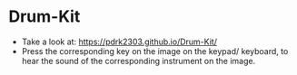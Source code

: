 # Drum-Kit
- Take a look at: https://pdrk2303.github.io/Drum-Kit/
- Press the corresponding key on the image on the keypad/ keyboard, to hear the sound of the corresponding instrument on the image.
